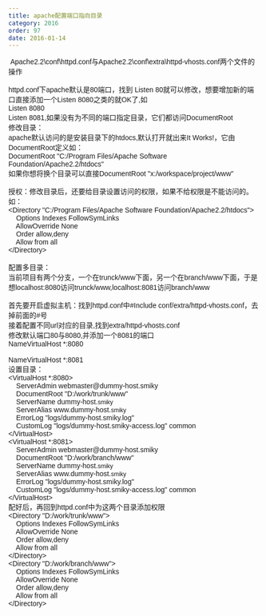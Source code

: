 ```yaml
---
title: apache配置端口指向目录
category: 2016
order: 97
date: 2016-01-14
---
```

<div>
<div>&nbsp;<span style="font-family:Helvetica, Tahoma, Arial, sans-serif">Apache2.2\conf\httpd.conf与Apache2.2\conf\extra\httpd-vhosts.conf两个文件的操作</span><br/>
</div>
<p style="margin-top:0px;margin-bottom:0px;padding:0px;font-family:Helvetica, Tahoma, Arial, sans-serif">&nbsp;</p>
<p style="margin-top:0px;margin-bottom:0px;padding:0px;font-family:Helvetica, Tahoma, Arial, sans-serif">httpd.conf下apache默认是80端口，找到 Listen 80就可以修改，想要增加新的端口直接添加一个Listen 8080之类的就OK了,如</p>
<p style="margin-top:0px;margin-bottom:0px;padding:0px;font-family:Helvetica, Tahoma, Arial, sans-serif">Listen 8080</p>
<p style="margin-top:0px;margin-bottom:0px;padding:0px;font-family:Helvetica, Tahoma, Arial, sans-serif">Listen 8081,如果没有为不同的端口指定目录，它们都访问DocumentRoot</p>
<p style="margin-top:0px;margin-bottom:0px;padding:0px;font-family:Helvetica, Tahoma, Arial, sans-serif">修改目录：</p>
<p style="margin-top:0px;margin-bottom:0px;padding:0px;font-family:Helvetica, Tahoma, Arial, sans-serif">apache默认访问的是安装目录下的htdocs,默认打开就出来It Works!，它由DocumentRoot定义如：</p>
<p style="margin-top:0px;margin-bottom:0px;padding:0px;font-family:Helvetica, Tahoma, Arial, sans-serif">DocumentRoot "C:/Program Files/Apache Software Foundation/Apache2.2/htdocs"</p>
<p style="margin-top:0px;margin-bottom:0px;padding:0px;font-family:Helvetica, Tahoma, Arial, sans-serif">如果你想将换个目录可以直接DocumentRoot "x:/workspace/project/www"</p>
<p style="margin-top:0px;margin-bottom:0px;padding:0px;font-family:Helvetica, Tahoma, Arial, sans-serif">&nbsp;</p>
<p style="margin-top:0px;margin-bottom:0px;padding:0px;font-family:Helvetica, Tahoma, Arial, sans-serif">授权：修改目录后，还要给目录设置访问的权限，如果不给权限是不能访问的。如：</p>
<p style="margin-top:0px;margin-bottom:0px;padding:0px;font-family:Helvetica, Tahoma, Arial, sans-serif">&lt;Directory "C:/Program Files/Apache Software Foundation/Apache2.2/htdocs"&gt;</p>
<p style="margin-top:0px;margin-bottom:0px;padding:0px;font-family:Helvetica, Tahoma, Arial, sans-serif">&nbsp; &nbsp; Options Indexes FollowSymLinks</p>
<p style="margin-top:0px;margin-bottom:0px;padding:0px;font-family:Helvetica, Tahoma, Arial, sans-serif">&nbsp; &nbsp; AllowOverride None</p>
<p style="margin-top:0px;margin-bottom:0px;padding:0px;font-family:Helvetica, Tahoma, Arial, sans-serif">&nbsp; &nbsp; Order allow,deny</p>
<p style="margin-top:0px;margin-bottom:0px;padding:0px;font-family:Helvetica, Tahoma, Arial, sans-serif">&nbsp; &nbsp; Allow from all</p>
<p style="margin-top:0px;margin-bottom:0px;padding:0px;font-family:Helvetica, Tahoma, Arial, sans-serif">&lt;/Directory&gt;</p>
<p style="margin-top:0px;margin-bottom:0px;padding:0px;font-family:Helvetica, Tahoma, Arial, sans-serif">&nbsp;</p>
<p style="margin-top:0px;margin-bottom:0px;padding:0px;font-family:Helvetica, Tahoma, Arial, sans-serif">配置多目录：</p>
<p style="margin-top:0px;margin-bottom:0px;padding:0px;font-family:Helvetica, Tahoma, Arial, sans-serif">当前项目有两个分支，一个在trunck/www下面，另一个在branch/www下面，于是想localhost:8080访问trunck/www,localhost:8081访问branch/www</p>
<p style="margin-top:0px;margin-bottom:0px;padding:0px;font-family:Helvetica, Tahoma, Arial, sans-serif">&nbsp;</p>
<p style="margin-top:0px;margin-bottom:0px;padding:0px;font-family:Helvetica, Tahoma, Arial, sans-serif">首先要开启虚拟主机：找到httpd.conf中#Include conf/extra/httpd-vhosts.conf，去掉前面的#号</p>
<p style="margin-top:0px;margin-bottom:0px;padding:0px;font-family:Helvetica, Tahoma, Arial, sans-serif">接着配置不同url对应的目录,找到extra/httpd-vhosts.conf</p>
<p style="margin-top:0px;margin-bottom:0px;padding:0px;font-family:Helvetica, Tahoma, Arial, sans-serif">修改默认端口80与8080,并添加一个8081的端口</p>
<p style="margin-top:0px;margin-bottom:0px;padding:0px;font-family:Helvetica, Tahoma, Arial, sans-serif">NameVirtualHost *:8080</p>
<p style="margin-top:0px;margin-bottom:0px;padding:0px;font-family:Helvetica, Tahoma, Arial, sans-serif">&nbsp;</p>
<p style="margin-top:0px;margin-bottom:0px;padding:0px;font-family:Helvetica, Tahoma, Arial, sans-serif">NameVirtualHost *:8081</p>
<p style="margin-top:0px;margin-bottom:0px;padding:0px;font-family:Helvetica, Tahoma, Arial, sans-serif">设置目录：</p>
<p style="margin-top:0px;margin-bottom:0px;padding:0px;font-family:Helvetica, Tahoma, Arial, sans-serif">&lt;VirtualHost *:8080&gt;</p>
<p style="margin-top:0px;margin-bottom:0px;padding:0px;font-family:Helvetica, Tahoma, Arial, sans-serif">&nbsp; &nbsp; ServerAdmin webmaster@dummy-host.smiky</p>
<p style="margin-top:0px;margin-bottom:0px;padding:0px;font-family:Helvetica, Tahoma, Arial, sans-serif">&nbsp; &nbsp; DocumentRoot "D:/work/trunk/www"</p>
<p style="margin-top:0px;margin-bottom:0px;padding:0px;font-family:Helvetica, Tahoma, Arial, sans-serif">&nbsp; &nbsp; ServerName dummy-host.<span style="font-size:12px">smiky</span></p>
<p style="margin-top:0px;margin-bottom:0px;padding:0px;font-family:Helvetica, Tahoma, Arial, sans-serif">&nbsp; &nbsp; ServerAlias www.dummy-host.<span style="font-size:12px">smiky</span></p>
<p style="margin-top:0px;margin-bottom:0px;padding:0px;font-family:Helvetica, Tahoma, Arial, sans-serif">&nbsp; &nbsp; ErrorLog "logs/dummy-host.smiky.log"</p>
<p style="margin-top:0px;margin-bottom:0px;padding:0px;font-family:Helvetica, Tahoma, Arial, sans-serif">&nbsp; &nbsp; CustomLog "logs/dummy-host.smiky-access.log" common</p>
<p style="margin-top:0px;margin-bottom:0px;padding:0px;font-family:Helvetica, Tahoma, Arial, sans-serif">&lt;/VirtualHost&gt;</p>
<p style="margin-top:0px;margin-bottom:0px;padding:0px;font-family:Helvetica, Tahoma, Arial, sans-serif">&lt;VirtualHost *:8081&gt;</p>
<p style="margin-top:0px;margin-bottom:0px;padding:0px;font-family:Helvetica, Tahoma, Arial, sans-serif">&nbsp; &nbsp; ServerAdmin webmaster@dummy-host.smiky</p>
<p style="margin-top:0px;margin-bottom:0px;padding:0px;font-family:Helvetica, Tahoma, Arial, sans-serif">&nbsp; &nbsp; DocumentRoot "D:/work/branch/www"</p>
<p style="margin-top:0px;margin-bottom:0px;padding:0px;font-family:Helvetica, Tahoma, Arial, sans-serif">&nbsp; &nbsp; ServerName dummy-host.<span style="font-size:12px">smiky</span></p>
<p style="margin-top:0px;margin-bottom:0px;padding:0px;font-family:Helvetica, Tahoma, Arial, sans-serif">&nbsp; &nbsp; ServerAlias www.dummy-host.<span style="font-size:12px">smiky</span></p>
<p style="margin-top:0px;margin-bottom:0px;padding:0px;font-family:Helvetica, Tahoma, Arial, sans-serif">&nbsp; &nbsp; ErrorLog "logs/dummy-host.smiky.log"</p>
<p style="margin-top:0px;margin-bottom:0px;padding:0px;font-family:Helvetica, Tahoma, Arial, sans-serif">&nbsp; &nbsp; CustomLog "logs/dummy-host.smiky-access.log" common</p>
<p style="margin-top:0px;margin-bottom:0px;padding:0px;font-family:Helvetica, Tahoma, Arial, sans-serif">&lt;/VirtualHost&gt;</p>
<p style="margin-top:0px;margin-bottom:0px;padding:0px;font-family:Helvetica, Tahoma, Arial, sans-serif">配好后，再回到httpd.conf中为这两个目录添加权限</p>
<p style="margin-top:0px;margin-bottom:0px;padding:0px;font-family:Helvetica, Tahoma, Arial, sans-serif">&lt;Directory "D:/work/trunk/www"&gt;</p>
<p style="margin-top:0px;margin-bottom:0px;padding:0px;font-family:Helvetica, Tahoma, Arial, sans-serif">&nbsp; &nbsp; Options Indexes FollowSymLinks</p>
<p style="margin-top:0px;margin-bottom:0px;padding:0px;font-family:Helvetica, Tahoma, Arial, sans-serif">&nbsp; &nbsp; AllowOverride None</p>
<p style="margin-top:0px;margin-bottom:0px;padding:0px;font-family:Helvetica, Tahoma, Arial, sans-serif">&nbsp; &nbsp; Order allow,deny</p>
<p style="margin-top:0px;margin-bottom:0px;padding:0px;font-family:Helvetica, Tahoma, Arial, sans-serif">&nbsp; &nbsp; Allow from all</p>
<p style="margin-top:0px;margin-bottom:0px;padding:0px;font-family:Helvetica, Tahoma, Arial, sans-serif">&lt;/Directory&gt;</p>
<p style="margin-top:0px;margin-bottom:0px;padding:0px;font-family:Helvetica, Tahoma, Arial, sans-serif">&lt;Directory "D:/work/branch/www"&gt;</p>
<p style="margin-top:0px;margin-bottom:0px;padding:0px;font-family:Helvetica, Tahoma, Arial, sans-serif">&nbsp; &nbsp; Options Indexes FollowSymLinks</p>
<p style="margin-top:0px;margin-bottom:0px;padding:0px;font-family:Helvetica, Tahoma, Arial, sans-serif">&nbsp; &nbsp; AllowOverride None</p>
<p style="margin-top:0px;margin-bottom:0px;padding:0px;font-family:Helvetica, Tahoma, Arial, sans-serif">&nbsp; &nbsp; Order allow,deny</p>
<p style="margin-top:0px;margin-bottom:0px;padding:0px;font-family:Helvetica, Tahoma, Arial, sans-serif">&nbsp; &nbsp; Allow from all</p>
<p style="margin-top:0px;margin-bottom:0px;padding:0px;font-family:Helvetica, Tahoma, Arial, sans-serif">&lt;/Directory&gt;</p>
<br/>
</div>
